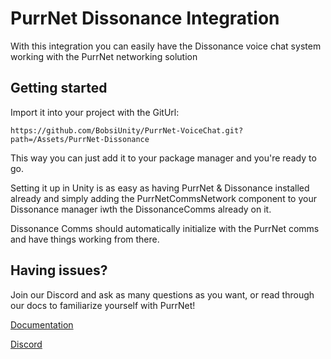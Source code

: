 # PurrNet Dissonance Integration
With this integration you can easily have the Dissonance voice chat system working with the PurrNet networking solution
## Getting started
Import it into your project with the GitUrl: 

``` 
https://github.com/BobsiUnity/PurrNet-VoiceChat.git?path=/Assets/PurrNet-Dissonance
```

This way you can just add it to your package manager and you're ready to go.

Setting it up in Unity is as easy as having PurrNet & Dissonance installed already and simply adding the PurrNetCommsNetwork component to your Dissonance manager iwth the DissonanceComms already on it.

Dissonance Comms should automatically initialize with the PurrNet comms and have things working from there.
## Having issues?
Join our Discord and ask as many questions as you want, or read through our docs to familiarize yourself with PurrNet!

[Documentation](https://purrnet.gitbook.io)

[Discord](https://discord.gg/NP9tP9Qx9R)

